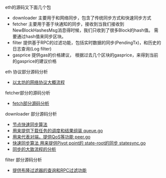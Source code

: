 eth的源码又下面几个包

- downloader 		主要用于和网络同步，包含了传统同步方式和快速同步方式
- fetcher			主要用于基于块通知的同步，接收到当我们接收到NewBlockHashesMsg消息得时候，我们只收到了很多Block的hash值。 需要通过hash值来同步区块。
- filter			提供基于RPC的过滤功能，包括实时数据的同步(PendingTx)，和历史的日志查询(Log filter)
- gasprice			提供gas的价格建议， 根据过去几个区块的gasprice，来得到当前的gasprice的建议价格


eth 协议部分源码分析

- [以太坊的网络协议大概流程](eth以太坊协议分析.md)

fetcher部分的源码分析

- [fetch部分源码分析](eth-fetcher源码分析.md)

downloader 部分源码分析
	
- [节点快速同步算法](以太坊fast%20sync算法.md)
- [用来提供下载任务的调度和结果组装 queue.go](eth-downloader-queue.go源码分析.md)
- [用来代表对端，提供QoS等功能 peer.go](eth-downloader-peer源码分析.md)
- [快速同步算法 用来提供Pivot point的 state-root的同步 statesync.go](eth-downloader-statesync.md)
- [同步的大致流程的分析 ](eth-downloader源码分析.md)

filter 部分源码分析

- [提供布隆过滤器的查询和RPC过滤功能](eth-bloombits和filter源码分析.md)
